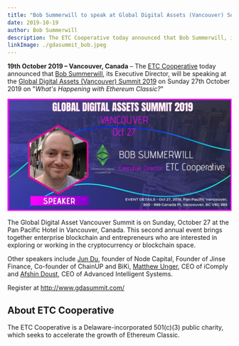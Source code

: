 ```yaml
---
title: "Bob Summerwill to speak at Global Digital Assets (Vancouver) Summit 2019"
date: 2019-10-19
author: Bob Summerwill
description: The ETC Cooperative today announced that Bob Summerwill, its Executive Director, will be speaking at the Global Digital Assets (Vancouver) Summit 2019
linkImage: ./gdasummit_bob.jpeg
---
```


**19th October 2019 – Vancouver, Canada** – The [ETC Cooperative](https://etccooperative.org) today announced that [Bob Summerwill](https://twitter.com/bobsummerwill), its Executive Director, will be speaking at the [Global Digital Assets (Vancouver) Summit 2019](https://gdasummit.com) on Sunday 27th October 2019 on "*What's Happening with Ethereum Classic?*"

![GDA Summit](./gdasummit_bob.jpeg)

The Global Digital Asset Vancouver Summit is on Sunday, October 27 at the Pan Pacific Hotel in Vancouver, Canada.  This second annual  event brings together enterprise blockchain and entrepreneurs who are interested in exploring or working in the cryptocurrency or blockchain space.  

Other speakers include [Jun Du](https://everipedia.org/wiki/lang_en/jun-du), founder of Node Capital, Founder of Jinse Finance, Co-founder of ChainUP and BiKi, [Matthew Unger](https://twitter.com/ungermatt?lang=en), CEO of iComply and [Afshin Doust](https://www.ai-systems.ca/afshin-doust-ceo/), CEO of Advanced Intelligent Systems.

Register at http://www.gdasummit.com/

## About ETC Cooperative

The ETC Cooperative is a Delaware-incorporated 501(c)(3) public charity, which seeks to accelerate the growth of Ethereum Classic.